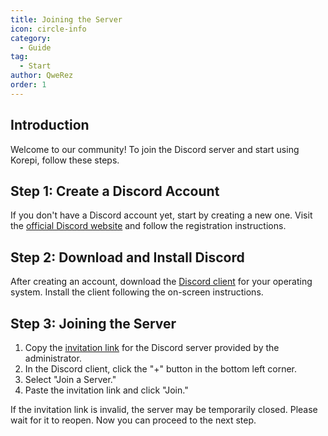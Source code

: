 ```yaml
---
title: Joining the Server
icon: circle-info
category:
  - Guide
tag:
  - Start
author: QweRez
order: 1
---
```


## Introduction

Welcome to our community! To join the Discord server and start using Korepi, follow these steps.

## Step 1: Create a Discord Account

If you don't have a Discord account yet, start by creating a new one. Visit the [official Discord website](https://discord.com/) and follow the registration instructions.

## Step 2: Download and Install Discord

After creating an account, download the [Discord client](https://discord.com/download) for your operating system. Install the client following the on-screen instructions.

## Step 3: Joining the Server

1. Copy the [invitation link](https://discord.gg/cottonbuds) for the Discord server provided by the administrator.
2. In the Discord client, click the "+" button in the bottom left corner.
3. Select "Join a Server."
4. Paste the invitation link and click "Join."

If the invitation link is invalid, the server may be temporarily closed. Please wait for it to reopen. Now you can proceed to the next step.

